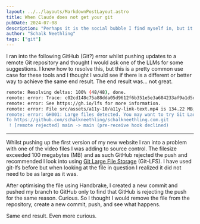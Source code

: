 ```yaml
---
layout: ../../layouts/MarkdownPostLayout.astro
title: When Claude does not get your git
pubDate: 2024-07-08
description: "Perhaps it is the social bubble I find myself in, but it seems there is a lot of talk about gatekeeping happening at the moment. While the bubble metaphor does not quite work for what will follow, I do not have a better one, so humor me."
author: "Schalk Neethling"
tags: ["git"]
---
```


I ran into the following GitHub (Git?) error whilst pushing updates to a remote Git repository and thought I would ask one of the LLMs for some suggestions. I knew how to resolve this, but this is a pretty common use case for these tools and I thought I would see if there is a different or better way to achieve the same end result. The end result was... not great.

```bash
remote: Resolving deltas: 100% (48/48), done.
remote: error: Trace: c02cd148c75a88dda05d9612f6b351e5e3a684233af9a1d5de20ef463443bd8d
remote: error: See https://gh.io/lfs for more information.
remote: error: File src/assets/a11y-10/a11y-link-text.mp4 is 134.22 MB; this exceeds GitHub's file size limit of 100.00 MB
remote: error: GH001: Large files detected. You may want to try Git Large File Storage - https://git-lfs.github.com.
To https://github.com/schalkneethling/schalkneethling.com.git
 ! [remote rejected] main -> main (pre-receive hook declined)
```

---

Whilst pushing up the first version of my new website I ran into a problem with one of the video files I was adding to source control. The filesize exceeded 100 megabytes (MB) and as such GitHub rejected the push and recommended I look into using [Git Large File Storage](https://git-lfs.com/) (Git-LFS). I have used git-lfs before but when looking at the file in question I realized it did not need to be as large as it was.

After optimising the file using Handbrake, I created a new commit and pushed my branch to GitHub only to find that GitHub is rejecting the push for the same reason. Curious. So I thought I would remove the file from the repository, create a new commit, push, and see what happens.

Same end result. Even more curious.
